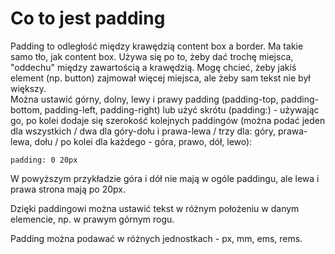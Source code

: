 # Co to jest padding  
Padding to odległość między krawędzią content box a border. Ma takie samo tło, jak content box. Używa się po to, żeby dać trochę miejsca, "oddechu" między zawartością a krawędzią. Mogę chcieć, żeby jakiś element (np. button) zajmował więcej miejsca, ale żeby sam tekst nie był większy.  
Można ustawić górny, dolny, lewy i prawy padding (padding-top, padding-bottom, padding-left, padding-right) lub użyć skrótu (padding:) - używając go, po kolei dodaje się szerokość kolejnych paddingów (można podać jeden dla wszystkich / dwa dla góry-dołu i prawa-lewa / trzy dla: góry, prawa-lewa, dołu / po kolei dla każdego - góra, prawo, dół, lewo):  
```
padding: 0 20px
```
W powyższym przykładzie góra i dół nie mają w ogóle paddingu, ale lewa i prawa strona mają po 20px.  
  
Dzięki paddingowi można ustawić tekst w różnym położeniu w danym elemencie, np. w prawym górnym rogu.  
  
Padding można podawać w różnych jednostkach - px, mm, ems, rems.
